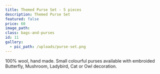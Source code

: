 ```yaml
---
title: Themed Purse Set - 5 pieces
description: Themed Purse Set
featured: false
price: 60
image_path:
class: bags-and-purses
id: 11
gallery:
  - pic_path: /uploads/purse-set.png
---
```



100% wool, hand made. Small colourful purses available with embroided Butterfly, Mushroom, Ladybird, Cat or Owl decoration.
